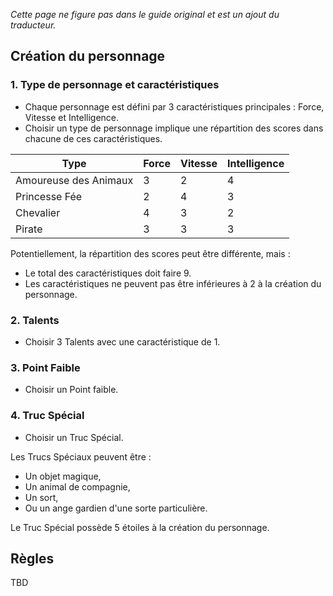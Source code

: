 _Cette page ne figure pas dans le guide original et est un ajout du traducteur._

## Création du personnage

### 1. Type de personnage et caractéristiques

* Chaque personnage est défini par 3 caractéristiques principales : Force, Vitesse et Intelligence.
* Choisir un type de personnage implique une répartition des scores dans chacune de ces caractéristiques.

Type | Force | Vitesse | Intelligence
-----|-------|---------|-------------
Amoureuse des Animaux | 3 | 2 | 4
Princesse Fée | 2 | 4 | 3
Chevalier | 4 | 3 | 2
Pirate | 3 | 3 | 3

Potentiellement, la répartition des scores peut être différente, mais :

* Le total des caractéristiques doit faire 9.
* Les caractéristiques ne peuvent pas être inférieures à 2 à la création du personnage.

### 2. Talents

* Choisir 3 Talents avec une caractéristique de 1.

### 3. Point Faible

* Choisir un Point faible.

### 4. Truc Spécial

* Choisir un Truc Spécial.

Les Trucs Spéciaux peuvent être :

* Un objet magique,
* Un animal de compagnie,
* Un sort,
* Ou un ange gardien d'une sorte particulière.

Le Truc Spécial possède 5 étoiles à la création du personnage.

## Règles

TBD

